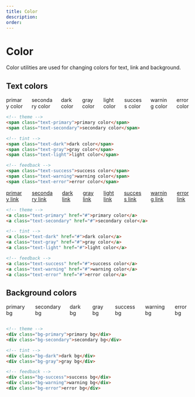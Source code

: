 ```yaml
---
title: Color
description:
order: 
---
```


# Color

Color utilities are used for changing colors for text, link and background.

## Text colors

<div class="docs-demo columns">
    <div class="column col-3"><span class="text-primary">primary color</span></div>
    <div class="column col-3"><span class="text-secondary">secondary color</span></div>
    <div class="column col-3"><span class="text-dark">dark color</span></div>
    <div class="column col-3"><span class="text-gray">gray color</span></div>
    <div class="column col-3"><span class="text-light bg-dark p-1 rounded">light color</span></div>
    <div class="column col-3"><span class="text-success">success color</span></div>
    <div class="column col-3"><span class="text-warning">warning color</span></div>
    <div class="column col-3"><span class="text-error">error color</span></div>
</div>

```html
<!-- theme -->
<span class="text-primary">primary color</span>
<span class="text-secondary">secondary color</span>

<!-- tint -->
<span class="text-dark">dark color</span>
<span class="text-gray">gray color</span>
<span class="text-light">light color</span>

<!-- feedback -->
<span class="text-success">success color</span>
<span class="text-warning">warning color</span>
<span class="text-error">error color</span>
```

<div class="docs-demo columns">
    <div class="column col-3"><a class="text-primary p-1" href="#colors">primary link</a></div>
    <div class="column col-3"><a class="text-secondary p-1" href="#colors">secondary link</a></div>
    <div class="column col-3"><a class="text-dark p-1" href="#colors">dark link</a></div>
    <div class="column col-3"><a class="text-gray p-1" href="#colors">gray link</a></div>
    <div class="column col-3"><a class="text-light bg-dark p-1 rounded" href="#colors">light link</a></div>
    <div class="column col-3"><a class="text-success p-1" href="#colors">success link</a></div>
    <div class="column col-3"><a class="text-warning p-1" href="#colors">warning link</a></div>
    <div class="column col-3"><a class="text-error p-1" href="#colors">error link</a></div>
</div>

```html
<!-- theme -->
<a class="text-primary" href="#">primary color</a>
<a class="text-secondary" href="#">secondary color</a>

<!-- tint -->
<a class="text-dark" href="#">dark color</a>
<a class="text-gray" href="#">gray color</a>
<a class="text-light" href="#">light color</a>

<!-- feedback -->
<a class="text-success" href="#">success color</a>
<a class="text-warning" href="#">warning color</a>
<a class="text-error" href="#">error color</a>
```

## Background colors

<div class="docs-demo columns">
    <div div class="column col-3"><span class="bg-primary p-1 rounded">primary bg</span></div>
    <div div class="column col-3"><span class="bg-secondary text-primary p-1 rounded">secondary bg</span></div>
    <div div class="column col-3"><span class="bg-dark p-1 rounded">dark bg</span></div>
    <div div class="column col-3"><span class="bg-gray p-1 rounded">gray bg</span></div>
    <div div class="column col-3"><span class="bg-success p-1 rounded">success bg</span></div>
    <div div class="column col-3"><span class="bg-warning p-1 rounded">warning bg</span></div>
    <div div class="column col-3"><span class="bg-error p-1 rounded">error bg</span></div>
</div>

```html

<!-- theme -->
<div class="bg-primary">primary bg</div>
<div class="bg-secondary">secondary bg</div>

<!-- tint -->
<div class="bg-dark">dark bg</div>
<div class="bg-gray">gray bg</div>

<!-- feedback -->
<div class="bg-success">success bg</div>
<div class="bg-warning">warning bg</div>
<div class="bg-error">error bg</div>
```
